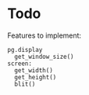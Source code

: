 # Todo

Features to implement:

```
pg.display
  get_window_size()
screen:
  get_width()
  get_height()
  blit()
```
